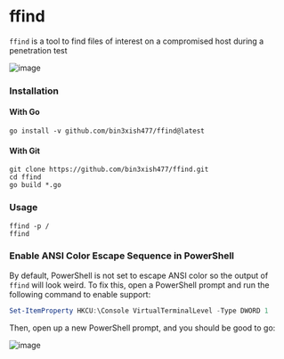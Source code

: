# ffind

`ffind` is a tool to find files of interest on a compromised host during a penetration test

![image](https://user-images.githubusercontent.com/44281620/148688336-e0aea33a-8f4a-4fa4-adc3-3229531ed0f6.png)

### Installation

#### With Go

```
go install -v github.com/bin3xish477/ffind@latest
```

#### With Git

```
git clone https://github.com/bin3xish477/ffind.git
cd ffind
go build *.go
```

### Usage

```console
ffind -p /
ffind
```

### Enable ANSI Color Escape Sequence in PowerShell

By default, PowerShell is not set to escape ANSI color so the output of `ffind` will look weird. To fix this, open a PowerShell prompt and run the following command to enable
support:

```powershell
Set-ItemProperty HKCU:\Console VirtualTerminalLevel -Type DWORD 1
```

Then, open up a new PowerShell prompt, and you should be good to go:

![image](https://user-images.githubusercontent.com/44281620/148887074-80709884-7dc8-490a-9d5a-dba6e5b7778b.png)
